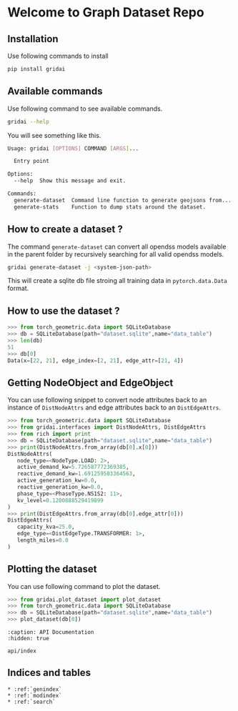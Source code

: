 
# Welcome to Graph Dataset Repo

## Installation

Use following commands to install
```bash title="Installation Steps"
pip install gridai
```

## Available commands

Use following command to see available commands.

```bash
gridai --help
```

You will see something like this.
```bash
Usage: gridai [OPTIONS] COMMAND [ARGS]...

  Entry point

Options:
  --help  Show this message and exit.

Commands:
  generate-dataset  Command line function to generate geojsons from...
  generate-stats    Function to dump stats around the dataset.
```

## How to create a dataset ?

The command `generate-dataset` can convert all opendss models available in the parent folder by recursively searching for all valid opendss models.

```bash
gridai generate-dataset -j <system-json-path>
```

This will create a sqlite db file stroing all training data in `pytorch.data.Data` format.

## How to use the dataset ?

```python
>>> from torch_geometric.data import SQLiteDatabase
>>> db = SQLiteDatabase(path="dataset.sqlite",name="data_table")
>>> len(db)
51
>>> db[0]
Data(x=[22, 21], edge_index=[2, 21], edge_attr=[21, 4])
```

## Getting NodeObject and EdgeObject

You can use following snippet to convert node attributes back to an instance of 
`DistNodeAttrs` and edge attributes back to an `DistEdgeAttrs`.

```python
>>> from torch_geometric.data import SQLiteDatabase
>>> from gridai.interfaces import DistNodeAttrs, DistEdgeAttrs
>>> from rich import print
>>> db = SQLiteDatabase(path="dataset.sqlite",name="data_table")
>>> print(DistNodeAttrs.from_array(db[0].x[0]))
DistNodeAttrs(
   node_type=<NodeType.LOAD: 2>,
   active_demand_kw=5.726587772369385,
   reactive_demand_kw=1.691259503364563,
   active_generation_kw=0.0,
   reactive_generation_kw=0.0,
   phase_type=<PhaseType.NS1S2: 11>,
   kv_level=0.1200888529419899
)
>>> print(DistEdgeAttrs.from_array(db[0].edge_attr[0]))
DistEdgeAttrs(
   capacity_kva=25.0,
   edge_type=<DistEdgeType.TRANSFORMER: 1>,
   length_miles=0.0
)
```

## Plotting the dataset

You can use following command to plot the dataset.

```python
>>> from gridai.plot_dataset import plot_dataset
>>> from torch_geometric.data import SQLiteDatabase
>>> db = SQLiteDatabase(path="dataset.sqlite",name="data_table")
>>> plot_dataset(db[0])
```

```{toctree}
:caption: API Documentation
:hidden: true

api/index
```




## Indices and tables

```{eval-rst}
* :ref:`genindex`
* :ref:`modindex`
* :ref:`search`
```
